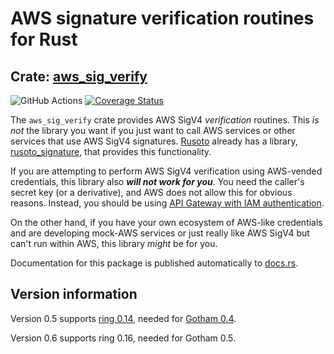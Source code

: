 # AWS signature verification routines for Rust
## Crate: [aws_sig_verify](https://crates.io/crates/aws_sig_verify)

![GitHub Actions](https://github.com/dacut/rust-aws-sig/workflows/Rust/badge.svg)
[![Coverage Status](https://coveralls.io/repos/github/dacut/rust-aws-sig/badge.svg?branch=master)](https://coveralls.io/github/dacut/rust-aws-sig?branch=master)

The `aws_sig_verify` crate provides AWS SigV4 _verification_ routines.
This *is not* the library you want if you just want to call AWS services
or other services that use AWS SigV4 signatures.
[Rusoto](https://github.com/rusoto/rusoto) already has a library, 
[rusoto_signature](https://docs.rs/rusoto_signature/), that provides this
functionality.

If you are attempting to perform AWS SigV4 verification using AWS-vended
credentials, this library also ___will not work for you___. You need the
caller's secret key (or a derivative), and AWS does not allow this for
obvious reasons. Instead, you should be using [API Gateway with IAM
authentication](https://docs.aws.amazon.com/apigateway/latest/developerguide/permissions.html).

On the other hand, if you have your own ecosystem of AWS-like credentials
and are developing mock-AWS services or just really like AWS SigV4 but
can't run within AWS, this library _might_ be for you.

Documentation for this package is published automatically to [docs.rs](https://docs.rs/aws_sig_verify/).

## Version information

Version 0.5 supports [ring 0.14](https://github.com/briansmith/ring), needed
for [Gotham 0.4](https://gotham.rs).

Version 0.6 supports ring 0.16, needed for Gotham 0.5.
